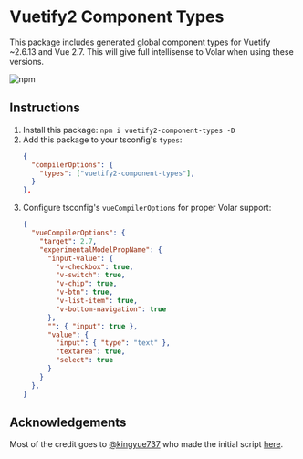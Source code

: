 # Vuetify2 Component Types

This package includes generated global component types for Vuetify ~2.6.13 and Vue 2.7. This will give full intellisense to Volar when using these versions.

![npm](https://img.shields.io/npm/v/vuetify2-component-types)

## Instructions
1. Install this package: `npm i vuetify2-component-types -D`
1. Add this package to your tsconfig's `types`:
    ``` json
    {
      "compilerOptions": {
        "types": ["vuetify2-component-types"],
      }
    },
    ```
1. Configure tsconfig's `vueCompilerOptions` for proper Volar support:
    ``` json
    {
      "vueCompilerOptions": {
        "target": 2.7,
        "experimentalModelPropName": {
          "input-value": {
            "v-checkbox": true,
            "v-switch": true,
            "v-chip": true,
            "v-btn": true,
            "v-list-item": true,
            "v-bottom-navigation": true
          },
          "": { "input": true },
          "value": {
            "input": { "type": "text" },
            "textarea": true,
            "select": true
          }
        }
      },
    }
    ```

## Acknowledgements
Most of the credit goes to [@kingyue737](https://github.com/kingyue737) who made the initial script [here](https://github.com/vuetifyjs/vuetify/issues/14798#issuecomment-1139788615).